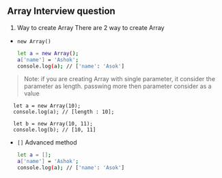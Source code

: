 ## Array Interview question
1. Way to create Array
  There are 2 way to create Array
  - ```new Array()```
      
      ```sh
      let a = new Array();
      a['name'] = 'Ashok';
      console.log(a); // ['name': 'Asok']
      ```
   > Note: if you are creating Array with single parameter, it consider the parameter as length. passwing more then parameter consider as a value
      
      let a = new Array(10);
      console.log(a); // [length : 10];
      
      let b = new Array(10, 11);
      console.log(b); // [10, 11]
      
   - ```[]``` Advanced method

      ```sh
      let a = [];
      a['name'] = 'Ashok';
      console.log(a); // ['name': 'Asok']
      ```
